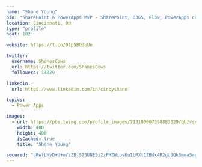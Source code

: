 ```yaml
---
name: "Shane Young"
bio: "SharePoint & PowerApps MVP - SharePoint, O365, Flow, PowerApps consulting? @PowerApps911 | Pure Snark? You found it."
location: Cincinnati, OH
type: "profile"
heat: 102

website: https://t.co/91p5BQ3pUe

twitter:
  username: ShanesCows
  url: https://twitter.com/ShanesCows
  followers: 13329

linkedin:
  url: https://www.linkedin.com/in/cincyshane

topics:
  - Power Apps

images:
  - url: https://pbs.twimg.com/profile_images/713100007398883329/qUzvsvQ3_400x400.jpg
    width: 400
    height: 400
    isCached: true
    title: "Shane Young"

secured: "uRwfLHvD+U+o/zZBjS2SUNE5i2zPHZWibvKu1bRXt1ZBdx4R2gU5QkSmmaSrgfpks/axJcXzcIh0ZXWP2Ft3OumvtAuPlfvCvY5wwnWu8g/4MWErpWpYdKSYTgcG/V4kEBk/FMTXadTIjAErXG0IrbTe7O8dlEziFH1OWMlcym85jLTPI92KtyJdvQJdOVqVs6KZI0U50BPZJiMCuPYaRpbZfDRUh9Lco5yCtwhqdF7uJH8ktYdNr7LSvQDFY7oPAy2MCAuCo2hK/ah25Gscno0sKSG24cs9dubKJ1p5eYdLsEzps5LbEtoNdAtQvFddnWel2SsFAjSWIn9aAb/TyJmLf9zG+MoIjoVi4kipzoEodOKY+jtdX/yH2PKvUpGJf/4JpYWLF5sedSAIHODuBLy2RpT4tLXLpWsiDV3AYFA=;9UwFk5+gMC2+9/0/p9WGtg=="
---
```


